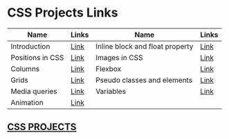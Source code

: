 # CSS Projects Links

|Name|Links|Name|Links|
|----|-----|----|-----|
|Introduction|[Link](https://rambabu-patidar.github.io/webDev/001.1%20CSS/01%20Introduction)|Inline block and float property|[Link](https://rambabu-patidar.github.io/webDev/001.1%20CSS/02%20Inline-block%20and%20float%20property)|   
|Positions in CSS|[Link](https://rambabu-patidar.github.io/webDev/001.1%20CSS/03%20Positions%20in%20css)|Images in CSS|[Link](https://rambabu-patidar.github.io/webDev/001.1%20CSS/04%20Images%20in%20css)|   
|Columns|[Link](https://rambabu-patidar.github.io/webDev/001.1%20CSS/05%20Columns)|Flexbox|[Link](https://rambabu-patidar.github.io/webDev/001.1%20CSS/06%20Flexbox)|  
|Grids|[Link](https://rambabu-patidar.github.io/webDev/001.1%20CSS/07%20Grids)|Pseudo classes and elements|[Link](https://rambabu-patidar.github.io/webDev/001.1%20CSS/08%20Pseudo%20classes%20and%20elements)|
|Media queries|[Link](https://rambabu-patidar.github.io/webDev/001.1%20CSS/09%20Media%20queries)|Variables|[Link](https://rambabu-patidar.github.io/webDev/001.1%20CSS/10%20Variables)|  
|Animation|[Link](https://rambabu-patidar.github.io/webDev/001.1%20CSS/11%20Animation)|


## **[CSS PROJECTS](https://rambabu-patidar.github.io/webDev/001.1%20CSS/CSS-PROJECTS)**
